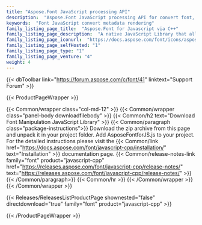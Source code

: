 ```yaml
---
title: "Aspose.Font JavaScript processing API"
description:  "Aspose.Font JavaScript processing API for convert font, working with metadata, rendering"
keywords:  "Font JavaScript convert metadata rendering"
family_listing_page_title:  "Aspose.Font for Javascript via C++"
family_listing_page_description:  "A native JavaScript Library that allows manipulation of font types including CFF, TTF, TrueType, OpenType & Type1 fonts."
family_listing_page_iconurl:  "https://docs.aspose.com/font/icons/aspose_font-for-javascript-cpp.svg"
family_listing_page_selfHosted: "1"
family_listing_page_type: "1"
family_listing_page_venture: "4"
weight: 4
---
```


{{< dbToolbar link="https://forum.aspose.com/c/font/41" linktext="Support Forum" >}}

{{< ProductPageWrapper >}}
<!-- ProductPageContent-->
{{< Common/wrapper class="col-md-12" >}}
{{< Common/wrapper class="panel-body downloadfilebody" >}}
{{< Common/h2 text="Download Font Manipulation JavaScript Library"  >}}
{{< Common/paragraph class="package-instructions">}}
Download the zip archive from this page and unpack it in your project folder. Add AsposeFontforJS.js to your project. For the detailed instructions please visit the {{< Common/link href="https://docs.aspose.com/font/javascript-cpp/installation/" text="Installation"  >}} documentation page.
{{< Common/release-notes-link family="font" product="javascript-cpp" href="https://releases.aspose.com/font/javascript-cpp/release-notes/" text="https://releases.aspose.com/font/javascript-cpp/release-notes/"  >}}
{{< /Common/paragraph>}}
{{< Common/hr >}}
{{< /Common/wrapper >}}
{{< /Common/wrapper >}}
<!-- /ProductPageContent-->

<!-- ReleasesListProductPage-->
{{< Releases/ReleasesListProductPage shownested="false"  directdownload="true" family="font" product="javascript-cpp" >}}
<!-- /ReleasesListProductPage-->

{{< /ProductPageWrapper >}}